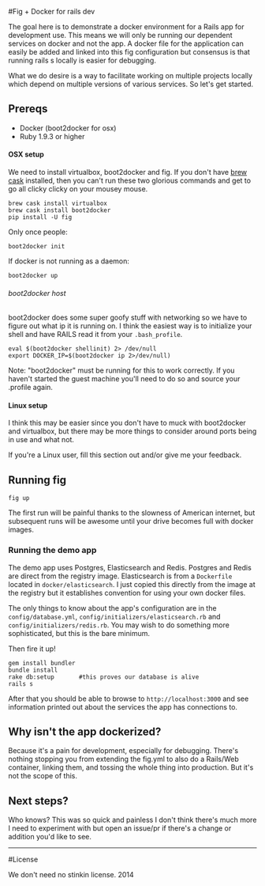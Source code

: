 #Fig + Docker for rails dev

The goal here is to demonstrate a docker environment for a Rails app for development use. This means we will only be running our dependent services on docker and not the app. A docker file for the application can easily be added and linked into this fig configuration but consensus is that running rails s locally is easier for debugging.

What we do desire is a way to facilitate working on multiple projects locally which depend on multiple versions of various services. So let's get started.

## Prereqs

* Docker (boot2docker for osx)
* Ruby 1.9.3 or higher

#### OSX setup

We need to install virtualbox, boot2docker and fig. If you don't have [brew cask](https://github.com/caskroom/homebrew-cask) installed, then you can't run these two glorious commands and get to go all clicky clicky on your mousey mouse.

```
brew cask install virtualbox
brew cask install boot2docker
pip install -U fig
```

Only once people:

```
boot2docker init
```

If docker is not running as a daemon:

```
boot2docker up
```

###### boot2docker host

boot2docker does some super goofy stuff with networking so we have to figure out what ip it is running on. I think the easiest way is to initialize your shell and have RAILS read it from your `.bash_profile`.

```
eval $(boot2docker shellinit) 2> /dev/null
export DOCKER_IP=$(boot2docker ip 2>/dev/null)
```

Note: "boot2docker" must be running for this to work correctly. If you haven't started the guest machine you'll need to do so and source your .profile again.

#### Linux setup

I think this may be easier since you don't have to muck with boot2docker and virtualbox, but there may be more things to consider around ports being in use and what not.

If you're a Linux user, fill this section out and/or give me your feedback.

## Running fig

```
fig up
```

The first run will be painful thanks to the slowness of American internet, but subsequent runs will be awesome until your drive becomes full with docker images.

### Running the demo app

The demo app uses Postgres, Elasticsearch and Redis. Postgres and Redis are direct from the registry image. Elasticsearch is from a `Dockerfile` located in `docker/elasticsearch`. I just copied this directly from the image at the registry but it establishes convention for using your own docker files.

The only things to know about the app's configuration are in the `config/database.yml`, `config/initializers/elasticsearch.rb` and `config/initializers/redis.rb`. You may wish to do something more sophisticated, but this is the bare minimum. 

Then fire it up!

```
gem install bundler
bundle install
rake db:setup       #this proves our database is alive
rails s
```

After that you should be able to browse to `http://localhost:3000` and see information printed out about the services the app has connections to.


## Why isn't the app dockerized?

Because it's a pain for development, especially for debugging. There's nothing stopping you from extending the fig.yml to also do a Rails/Web container, linking them, and tossing the whole thing into production. But it's not the scope of this.


## Next steps?

Who knows? This was so quick and painless I don't think there's much more I need to experiment with but open an issue/pr if there's a change or addition you'd like to see.

-------------------------------------------------------------------------------

#License

We don't need no stinkin license. 2014
